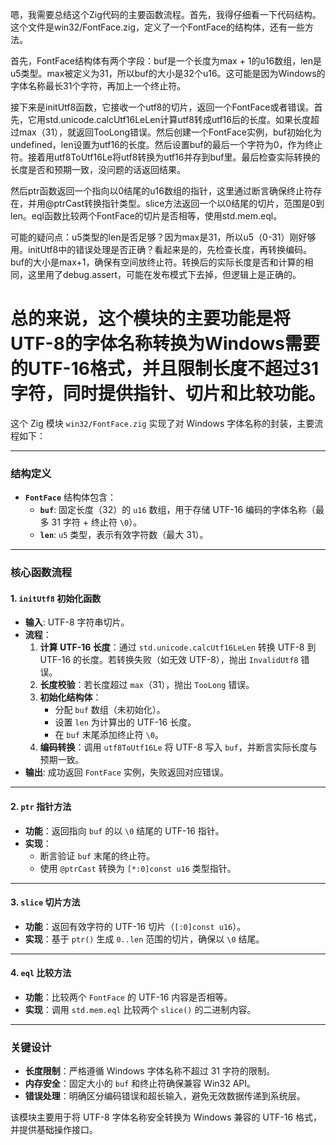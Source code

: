嗯，我需要总结这个Zig代码的主要函数流程。首先，我得仔细看一下代码结构。这个文件是win32/FontFace.zig，定义了一个FontFace的结构体，还有一些方法。

首先，FontFace结构体有两个字段：buf是一个长度为max + 1的u16数组，len是u5类型。max被定义为31，所以buf的大小是32个u16。这可能是因为Windows的字体名称最长31个字符，再加上一个终止符。

接下来是initUtf8函数，它接收一个utf8的切片，返回一个FontFace或者错误。首先，它用std.unicode.calcUtf16LeLen计算utf8转成utf16后的长度。如果长度超过max（31），就返回TooLong错误。然后创建一个FontFace实例，buf初始化为undefined，len设置为utf16的长度。然后设置buf的最后一个字符为0，作为终止符。接着用utf8ToUtf16Le将utf8转换为utf16并存到buf里。最后检查实际转换的长度是否和预期一致，没问题的话返回结果。

然后ptr函数返回一个指向以0结尾的u16数组的指针，这里通过断言确保终止符存在，并用@ptrCast转换指针类型。slice方法返回一个以0结尾的切片，范围是0到len。eql函数比较两个FontFace的切片是否相等，使用std.mem.eql。

可能的疑问点：u5类型的len是否足够？因为max是31，所以u5（0-31）刚好够用。initUtf8中的错误处理是否正确？看起来是的，先检查长度，再转换编码。buf的大小是max+1，确保有空间放终止符。转换后的实际长度是否和计算的相同，这里用了debug.assert，可能在发布模式下去掉，但逻辑上是正确的。

总的来说，这个模块的主要功能是将UTF-8的字体名称转换为Windows需要的UTF-16格式，并且限制长度不超过31字符，同时提供指针、切片和比较功能。
================================================
这个 Zig 模块 `win32/FontFace.zig` 实现了对 Windows 字体名称的封装，主要流程如下：

---

### **结构定义**
- **`FontFace`** 结构体包含：
  - **`buf`**: 固定长度（32）的 `u16` 数组，用于存储 UTF-16 编码的字体名称（最多 31 字符 + 终止符 `\0`）。
  - **`len`**: `u5` 类型，表示有效字符数（最大 31）。

---

### **核心函数流程**
#### 1. **`initUtf8` 初始化函数**
- **输入**: UTF-8 字符串切片。
- **流程**：
  1. **计算 UTF-16 长度**：通过 `std.unicode.calcUtf16LeLen` 转换 UTF-8 到 UTF-16 的长度。若转换失败（如无效 UTF-8），抛出 `InvalidUtf8` 错误。
  2. **长度校验**：若长度超过 `max`（31），抛出 `TooLong` 错误。
  3. **初始化结构体**：
     - 分配 `buf` 数组（未初始化）。
     - 设置 `len` 为计算出的 UTF-16 长度。
     - 在 `buf` 末尾添加终止符 `\0`。
  4. **编码转换**：调用 `utf8ToUtf16Le` 将 UTF-8 写入 `buf`，并断言实际长度与预期一致。
- **输出**: 成功返回 `FontFace` 实例，失败返回对应错误。

---

#### 2. **`ptr` 指针方法**
- **功能**：返回指向 `buf` 的以 `\0` 结尾的 UTF-16 指针。
- **实现**：
  - 断言验证 `buf` 末尾的终止符。
  - 使用 `@ptrCast` 转换为 `[*:0]const u16` 类型指针。

---

#### 3. **`slice` 切片方法**
- **功能**：返回有效字符的 UTF-16 切片（`[:0]const u16`）。
- **实现**：基于 `ptr()` 生成 `0..len` 范围的切片，确保以 `\0` 结尾。

---

#### 4. **`eql` 比较方法**
- **功能**：比较两个 `FontFace` 的 UTF-16 内容是否相等。
- **实现**：调用 `std.mem.eql` 比较两个 `slice()` 的二进制内容。

---

### **关键设计**
- **长度限制**：严格遵循 Windows 字体名称不超过 31 字符的限制。
- **内存安全**：固定大小的 `buf` 和终止符确保兼容 Win32 API。
- **错误处理**：明确区分编码错误和超长输入，避免无效数据传递到系统层。

该模块主要用于将 UTF-8 字体名称安全转换为 Windows 兼容的 UTF-16 格式，并提供基础操作接口。